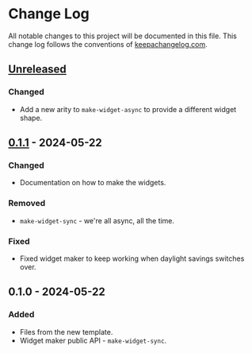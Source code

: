 # Change Log
All notable changes to this project will be documented in this file. This change log follows the conventions of [keepachangelog.com](http://keepachangelog.com/).

## [Unreleased]
### Changed
- Add a new arity to `make-widget-async` to provide a different widget shape.

## [0.1.1] - 2024-05-22
### Changed
- Documentation on how to make the widgets.

### Removed
- `make-widget-sync` - we're all async, all the time.

### Fixed
- Fixed widget maker to keep working when daylight savings switches over.

## 0.1.0 - 2024-05-22
### Added
- Files from the new template.
- Widget maker public API - `make-widget-sync`.

[Unreleased]: https://github.com/logseq/clj-fractional-indexing/compare/0.1.1...HEAD
[0.1.1]: https://github.com/logseq/clj-fractional-indexing/compare/0.1.0...0.1.1
